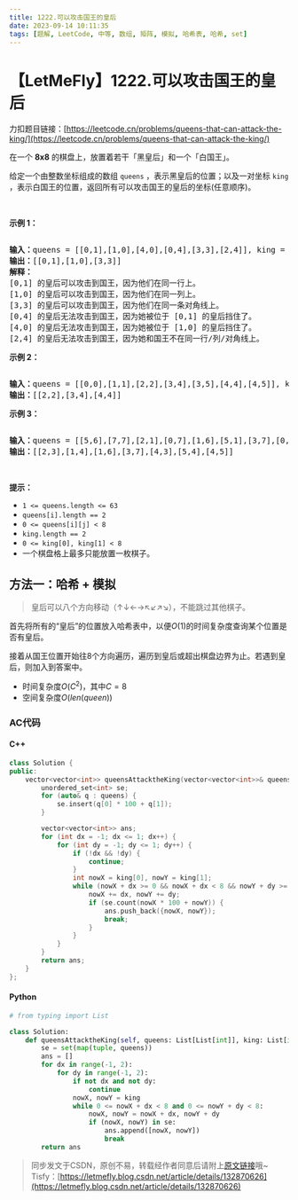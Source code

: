 ```yaml
---
title: 1222.可以攻击国王的皇后
date: 2023-09-14 10:11:35
tags: [题解, LeetCode, 中等, 数组, 矩阵, 模拟, 哈希表, 哈希, set]
---
```


# 【LetMeFly】1222.可以攻击国王的皇后

力扣题目链接：[https://leetcode.cn/problems/queens-that-can-attack-the-king/](https://leetcode.cn/problems/queens-that-can-attack-the-king/)

<p>在一个&nbsp;<strong>8x8</strong>&nbsp;的棋盘上，放置着若干「黑皇后」和一个「白国王」。</p>

<p>给定一个由整数坐标组成的数组&nbsp;<code>queens</code>&nbsp;，表示黑皇后的位置；以及一对坐标&nbsp;<code>king</code> ，表示白国王的位置，返回所有可以攻击国王的皇后的坐标(任意顺序)。</p>

<p>&nbsp;</p>

<p><strong>示例 1：</strong></p>

<p><img alt="" src="https://assets.leetcode-cn.com/aliyun-lc-upload/uploads/2019/10/13/untitled-diagram.jpg" /></p>

<pre>
<strong>输入：</strong>queens = [[0,1],[1,0],[4,0],[0,4],[3,3],[2,4]], king = [0,0]
<strong>输出：</strong>[[0,1],[1,0],[3,3]]
<strong>解释：</strong> 
[0,1] 的皇后可以攻击到国王，因为他们在同一行上。 
[1,0] 的皇后可以攻击到国王，因为他们在同一列上。 
[3,3] 的皇后可以攻击到国王，因为他们在同一条对角线上。 
[0,4] 的皇后无法攻击到国王，因为她被位于 [0,1] 的皇后挡住了。 
[4,0] 的皇后无法攻击到国王，因为她被位于 [1,0] 的皇后挡住了。 
[2,4] 的皇后无法攻击到国王，因为她和国王不在同一行/列/对角线上。
</pre>

<p><strong>示例 2：</strong></p>

<p><strong><img alt="" src="https://assets.leetcode-cn.com/aliyun-lc-upload/uploads/2019/10/13/untitled-diagram-1.jpg" /></strong></p>

<pre>
<strong>输入：</strong>queens = [[0,0],[1,1],[2,2],[3,4],[3,5],[4,4],[4,5]], king = [3,3]
<strong>输出：</strong>[[2,2],[3,4],[4,4]]
</pre>

<p><strong>示例 3：</strong></p>

<p><strong><img alt="" src="https://assets.leetcode-cn.com/aliyun-lc-upload/uploads/2019/10/13/untitled-diagram-2.jpg" /></strong></p>

<pre>
<strong>输入：</strong>queens = [[5,6],[7,7],[2,1],[0,7],[1,6],[5,1],[3,7],[0,3],[4,0],[1,2],[6,3],[5,0],[0,4],[2,2],[1,1],[6,4],[5,4],[0,0],[2,6],[4,5],[5,2],[1,4],[7,5],[2,3],[0,5],[4,2],[1,0],[2,7],[0,1],[4,6],[6,1],[0,6],[4,3],[1,7]], king = [3,4]
<strong>输出：</strong>[[2,3],[1,4],[1,6],[3,7],[4,3],[5,4],[4,5]]
</pre>

<p>&nbsp;</p>

<p><strong>提示：</strong></p>

<ul>
	<li><code>1 &lt;= queens.length&nbsp;&lt;= 63</code></li>
	<li><code>queens[i].length == 2</code></li>
	<li><code>0 &lt;= queens[i][j] &lt;&nbsp;8</code></li>
	<li><code>king.length == 2</code></li>
	<li><code>0 &lt;= king[0], king[1] &lt; 8</code></li>
	<li>一个棋盘格上最多只能放置一枚棋子。</li>
</ul>


    
## 方法一：哈希 + 模拟

> 皇后可以八个方向移动（↑↓←→↖↙↗↘），不能跳过其他棋子。

首先将所有的“皇后”的位置放入哈希表中，以便$O(1)$的时间复杂度查询某个位置是否有皇后。

接着从国王位置开始往8个方向遍历，遍历到皇后或超出棋盘边界为止。若遇到皇后，则加入到答案中。

+ 时间复杂度$O(C^2)$，其中$C=8$
+ 空间复杂度$O(len(queen))$

### AC代码

#### C++

```cpp
class Solution {
public:
    vector<vector<int>> queensAttacktheKing(vector<vector<int>>& queens, vector<int>& king) {
        unordered_set<int> se;
        for (auto& q : queens) {
            se.insert(q[0] * 100 + q[1]);
        }

        vector<vector<int>> ans;
        for (int dx = -1; dx <= 1; dx++) {
            for (int dy = -1; dy <= 1; dy++) {
                if (!dx && !dy) {
                    continue;
                }
                int nowX = king[0], nowY = king[1];
                while (nowX + dx >= 0 && nowX + dx < 8 && nowY + dy >= 0 && nowY + dy < 8) {
                    nowX += dx, nowY += dy;
                    if (se.count(nowX * 100 + nowY)) {
                        ans.push_back({nowX, nowY});
                        break;
                    }
                }
            }
        }
        return ans;
    }
};
```

#### Python

```python
# from typing import List

class Solution:
    def queensAttacktheKing(self, queens: List[List[int]], king: List[int]) -> List[List[int]]:
        se = set(map(tuple, queens))
        ans = []
        for dx in range(-1, 2):
            for dy in range(-1, 2):
                if not dx and not dy:
                    continue
                nowX, nowY = king
                while 0 <= nowX + dx < 8 and 0 <= nowY + dy < 8:
                    nowX, nowY = nowX + dx, nowY + dy
                    if (nowX, nowY) in se:
                        ans.append([nowX, nowY])
                        break
        return ans
```

> 同步发文于CSDN，原创不易，转载经作者同意后请附上[原文链接](https://blog.letmefly.xyz/2023/09/14/LeetCode%201222.%E5%8F%AF%E4%BB%A5%E6%94%BB%E5%87%BB%E5%9B%BD%E7%8E%8B%E7%9A%84%E7%9A%87%E5%90%8E/)哦~
> Tisfy：[https://letmefly.blog.csdn.net/article/details/132870626](https://letmefly.blog.csdn.net/article/details/132870626)
